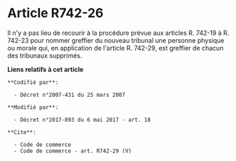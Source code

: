 # Article R742-26

Il n'y a pas lieu de recourir à la procédure prévue aux articles R. 742-19 à R. 742-23 pour nommer greffier du nouveau
tribunal une personne physique ou morale qui, en application de l'article R. 742-29, est greffier de chacun des tribunaux
supprimés.

**Liens relatifs à cet article**

	**Codifié par**:

	  - Décret n°2007-431 du 25 mars 2007

	**Modifié par**:

	  - Décret n°2017-893 du 6 mai 2017 - art. 18

	**Cite**:

	  - Code de commerce
	  - Code de commerce - art. R742-29 (V)
